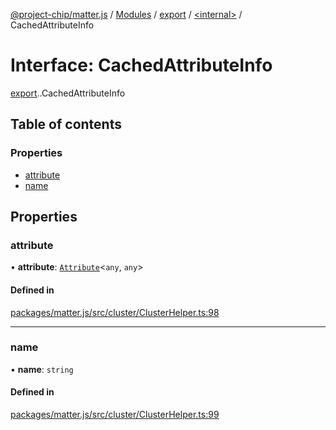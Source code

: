 [@project-chip/matter.js](../README.md) / [Modules](../modules.md) / [export](../modules/export.md) / [<internal\>](../modules/export._internal_.md) / CachedAttributeInfo

# Interface: CachedAttributeInfo

[export](../modules/export.md).[<internal>](../modules/export._internal_.md).CachedAttributeInfo

## Table of contents

### Properties

- [attribute](export._internal_.CachedAttributeInfo.md#attribute)
- [name](export._internal_.CachedAttributeInfo.md#name)

## Properties

### attribute

• **attribute**: [`Attribute`](../modules/cluster_export.md#attribute)<`any`, `any`\>

#### Defined in

[packages/matter.js/src/cluster/ClusterHelper.ts:98](https://github.com/project-chip/matter.js/blob/ac2c2688/packages/matter.js/src/cluster/ClusterHelper.ts#L98)

___

### name

• **name**: `string`

#### Defined in

[packages/matter.js/src/cluster/ClusterHelper.ts:99](https://github.com/project-chip/matter.js/blob/ac2c2688/packages/matter.js/src/cluster/ClusterHelper.ts#L99)
